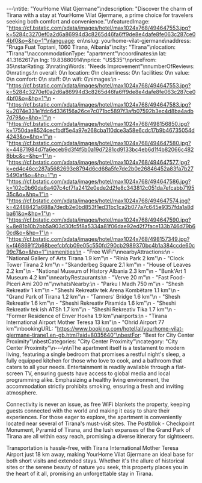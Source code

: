 ---\ntitle: "YourHome Vilat Gjermane"\ndescription: "Discover the charm of Tirana with a stay at YourHome Vilat Gjermane, a prime choice for travelers seeking both comfort and convenience."\nfeaturedImage: "https://cf.bstatic.com/xdata/images/hotel/max1024x768/494647553.jpg?k=5284c3270ef0a2d6a86994d3c8265d46fa6ff9de8e4dafe8fe063c287ce04bf0&o=&hp=1"\nlanguage: en\nslug: yourhome-vilat-gjermane\naddress: "Rruga Fuat Toptani, 1060 Tirana, Albania"\ncity: "Tirana"\nlocation: "Tirana"\naccommodationType: "apartment"\ncoordinates:\n  lat: 41.3162617\n  lng: 19.83880914\nprice: "US$35"\npriceFrom: 35\nstarRating: 3\nratingWords: "Needs Improvement"\nnumberOfReviews: 0\nratings:\n  overall: 0\n  location: 0\n  cleanliness: 0\n  facilities: 0\n  value: 0\n  comfort: 0\n  staff: 0\n  wifi: 0\nimages:\n  - "https://cf.bstatic.com/xdata/images/hotel/max1024x768/494647553.jpg?k=5284c3270ef0a2d6a86994d3c8265d46fa6ff9de8e4dafe8fe063c287ce04bf0&o=&hp=1"\n  - "https://cf.bstatic.com/xdata/images/hotel/max1024x768/494647583.jpg?k=2074e331e1fdc6d336156a26ce7c071bc5897f3afb07592b3ec4d8ba4adb7d79&o=&hp=1"\n  - "https://cf.bstatic.com/xdata/images/hotel/max1024x768/498156850.jpg?k=1750dae8524cecfbdf5e4a97e268cba110dce3a58e6cdc17b9b46735054d4243&o=&hp=1"\n  - "https://cf.bstatic.com/xdata/images/hotel/max1024x768/494647580.jpg?k=44871984d7fa6eceb9d3f4f5b0a19d7281cd9133bc4eb6d1f4b82066c4828bbc&o=&hp=1"\n  - "https://cf.bstatic.com/xdata/images/hotel/max1024x768/494647577.jpg?k=ed4c46cc287a5682693e8794d6cd68a5fe7de2b0e26846452a83fa7b275490af&o=&hp=1"\n  - "https://cf.bstatic.com/xdata/images/hotel/max1024x768/494647586.jpg?k=102c0b60da6a407c4cf7fa2412e0ede2d2fe8c343812c051da7efcabb719535c&o=&hp=1"\n  - "https://cf.bstatic.com/xdata/images/hotel/max1024x768/494647574.jpg?k=42488421a688a7dedb2e0bd853f1ed31bc1ca2b077a7c645e9357fda1a8dba61&o=&hp=1"\n  - "https://cf.bstatic.com/xdata/images/hotel/max1024x768/494647590.jpg?k=8e81b10b2bb5a903d30fc5f8a5334a81f06dae92ed2f7face133b746d79b60cd&o=&hp=1"\n  - "https://cf.bstatic.com/xdata/images/hotel/max1024x768/498157349.jpg?k=f468691f2b68beefcbfcb09e05c550fd290cb2989370bc4b1a384ccde60c99c7&o=&hp=1"\namenities:\n  - "Free WiFi"\nnearbyAttractions:\n  - "National Gallery of Arts Tirana 1.9 km"\n  - "Rinia Park 2 km"\n  - "Clock Tower Tirana 2 km"\n  - "Skanderbeg Square 2.1 km"\n  - "House of Leaves 2.2 km"\n  - "National Museum of History Albania 2.3 km"\n  - "Bunk'Art 1 Museum 4.2 km"\nnearbyRestaurants:\n  - "Verve 20 m"\n  - "Fast Food-Piceri Ami 200 m"\nwhatsNearby:\n  - "Parku I Madh 750 m"\n  - "Shesh Rekreativ 1 km"\n  - "Sheshi Rekreativ tek Arena Kombëtare 1.1 km"\n  - "Grand Park of Tirana 1.2 km"\n  - "Tanners' Bridge 1.6 km"\n  - "Shesh Rekreativ 1.6 km"\n  - "Sheshi Rekreativ Piramida 1.6 km"\n  - "Sheshi Rekreativ tek ish ATSh 1.7 km"\n  - "Sheshi Rekreativ Tika 1.7 km"\n  - "Former Residence of Enver Hoxha 1.9 km"\nairports:\n  - "Tirana International Airport Mother Teresa 13 km"\n  - "Ohrid Airport 77 km"\nbookingURL: "https://www.booking.com/hotel/al/yourhome-vilat-gjermane-tirane1.en-gb.html?aid=8035640"\nbestFor: "Best for City Center Proximity"\nbestCategories: "City Center Proximity"\ncategory: "City Center Proximity"\n---\n\nThe apartment itself is a testament to modern living, featuring a single bedroom that promises a restful night's sleep, a fully equipped kitchen for those who love to cook, and a bathroom that caters to all your needs. Entertainment is readily available through a flat-screen TV, ensuring guests have access to global media and local programming alike. Emphasizing a healthy living environment, the accommodation strictly prohibits smoking, ensuring a fresh and inviting atmosphere.

Connectivity is never an issue, as free WiFi blankets the property, keeping guests connected with the world and making it easy to share their experiences. For those eager to explore, the apartment is conveniently located near several of Tirana's must-visit sites. The Postbllok - Checkpoint Monument, Pyramid of Tirana, and the lush expanses of the Grand Park of Tirana are all within easy reach, promising a diverse itinerary for sightseers.

Transportation is hassle-free, with Tirana International Mother Teresa Airport just 18 km away, making YourHome Vilat Gjermane an ideal base for both short visits and extended stays. Whether it's the allure of historical sites or the serene beauty of nature you seek, this property places you in the heart of it all, promising an unforgettable stay in Tirana.